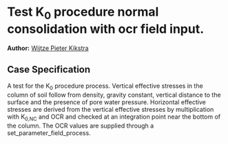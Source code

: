 # Test K<sub>0</sub> procedure normal consolidation with ocr field input.

**Author:** [Wijtze Pieter Kikstra](https://github.com/WPK4FEM)

## Case Specification
A test for the K<sub>0</sub> procedure process. Vertical effective stresses in the column of soil follow from density, gravity constant, vertical distance to the surface and the presence of pore water pressure. Horizontal effective stresses are derived from the vertical effective stresses by multiplication with K<sub>0,NC</sub> and OCR and checked at an integration point near the bottom of the column. The OCR values are supplied through a set_parameter_field_process.
